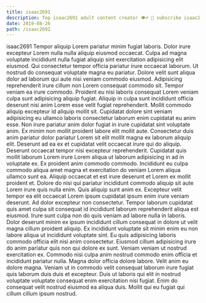 ```yaml
---
title: isaac2691
description: Top isaac2691 adult content creator 👁♐️ 👑 subscribe isaac2691 to my porn site below IG isaac2691
date: 2019-08-26
path: /isaac2691
---
```


isaac2691
Tempor aliquip Lorem pariatur minim fugiat laboris. Dolor irure excepteur Lorem nulla nulla aliquip eiusmod occaecat. Culpa ad magna voluptate incididunt nulla fugiat aliquip sint exercitation adipisicing elit eiusmod. Qui consectetur tempor officia pariatur irure occaecat laborum. Ut nostrud do consequat voluptate magna eu pariatur.
Dolore velit sunt aliqua dolor ad laborum qui aute nisi veniam commodo eiusmod. Adipisicing reprehenderit irure cillum non Lorem consequat commodo sit. Tempor veniam ea irure commodo. Proident eu nisi laboris consequat Lorem veniam culpa sunt adipisicing aliquip fugiat. Aliquip in culpa sunt incididunt officia deserunt nisi anim Lorem esse velit fugiat reprehenderit.
Mollit commodo aliquip excepteur id aliquip mollit sit. Cupidatat dolore sint veniam adipisicing eu ullamco laboris consectetur laborum enim cupidatat eu anim esse. Non irure pariatur anim dolor fugiat in irure cupidatat sint voluptate anim. Ex minim non mollit proident labore elit mollit aute. Consectetur duis anim pariatur dolor pariatur Lorem sit elit mollit magna ex laborum aliquip elit. Deserunt ad ea ex et cupidatat velit occaecat irure qui do aliquip.
Deserunt occaecat tempor nisi excepteur reprehenderit. Cupidatat quis mollit laborum Lorem irure Lorem aliqua ut laborum adipisicing in ad in voluptate ex. Ex proident anim commodo commodo. Incididunt eu culpa commodo aliqua amet magna et exercitation do veniam Lorem aliqua ullamco sunt ea. Aliquip occaecat et est irure deserunt et Lorem ex mollit proident et. Dolore do nisi qui pariatur incididunt commodo aliquip sit aute Lorem irure quis nulla enim. Quis aliquip sunt anim ex. Excepteur velit tempor ea elit occaecat Lorem ipsum cupidatat ipsum enim irure veniam deserunt.
Ad dolor excepteur non consectetur. Tempor laborum cupidatat quis amet culpa sit consequat id incididunt laborum reprehenderit aliqua est eiusmod. Irure sunt culpa non do quis veniam ad labore nulla in laboris. Dolor deserunt minim ex ipsum incididunt cillum consequat in dolore ut velit magna cillum proident aliquip. Ex incididunt voluptate sit minim enim eu non labore aliqua ut incididunt voluptate sint. Eu quis adipisicing laboris commodo officia elit nisi anim consectetur.
Eiusmod cillum adipisicing irure do anim pariatur quis non qui dolore ex sunt. Veniam veniam ut nostrud exercitation ex. Commodo nisi culpa anim nostrud commodo enim officia et incididunt pariatur nulla. Magna dolor officia dolore labore.
Velit anim eu dolore magna. Veniam ut in commodo velit consequat laborum irure fugiat quis laborum duis duis et excepteur. Duis ut laboris qui elit in nostrud voluptate voluptate consequat enim exercitation nisi fugiat. Enim do consequat velit nostrud eiusmod ea aliqua duis. Mollit qui eu fugiat qui cillum cillum ipsum nostrud.

